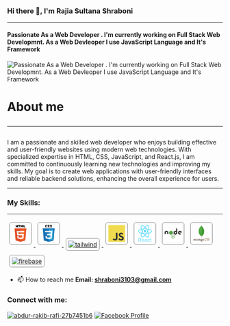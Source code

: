 ### Hi there 👋, I'm Rajia Sultana Shraboni <hr style= border:1px solid gray>
#### Passionate As a Web Developer . I'm currently working on Full Stack Web Developmnt. As a Web Devleoper I use JavaScript Language and It's Framework
![Passionate As a Web Developer . I'm currently working on Full Stack Web Developmnt. As a Web Devleoper I use JavaScript Language and It's Framework](https://media.licdn.com/dms/image/v2/D5616AQE3tOL_neJF3w/profile-displaybackgroundimage-shrink_350_1400/profile-displaybackgroundimage-shrink_350_1400/0/1704393950168?e=1736380800&v=beta&t=DHevVgpbdlCCcc9LI26A-SDAk6TtxmJqIKnKrZRHyQU)

# About me <hr>

I am a passionate and skilled web developer who enjoys building effective and user-friendly websites using modern web technologies. With specialized expertise in HTML, CSS, JavaScript, and React.js, I am committed to continuously learning new technologies and improving my skills. My goal is to create web applications with user-friendly interfaces and reliable backend solutions, enhancing the overall experience for users.<hr>

 <h3 align="left">My Skills:</h3> <hr>
 <p align="left">    <a href="https://www.w3.org/html/" target="_blank" rel="noreferrer">      <img src="https://raw.githubusercontent.com/devicons/devicon/master/icons/html5/html5-original-wordmark.svg" alt="html5" width="40" height="40" style="border: 1px solid gray; padding: 5px; margin: 5px; border-radius: 5px;"/>    </a>    <a href="https://www.w3schools.com/css/" target="_blank" rel="noreferrer">      <img src="https://raw.githubusercontent.com/devicons/devicon/master/icons/css3/css3-original-wordmark.svg" alt="css3" width="40" height="40" style="border: 1px solid gray; padding: 5px; margin: 5px; border-radius: 5px;"/>    </a>    <a href="https://tailwindcss.com/" target="_blank" rel="noreferrer">      <img src="https://www.vectorlogo.zone/logos/tailwindcss/tailwindcss-icon.svg" alt="tailwind" width="40" height="40" style="border: 1px solid gray; padding: 5px; margin: 5px; border-radius: 5px;"/>    </a>    <a href="https://developer.mozilla.org/en-US/docs/Web/JavaScript" target="_blank" rel="noreferrer">      <img src="https://raw.githubusercontent.com/devicons/devicon/master/icons/javascript/javascript-original.svg" alt="javascript" width="40" height="40" style="border: 1px solid gray; padding: 5px; margin: 5px; border-radius: 5px;"/>    </a>    <a href="https://reactjs.org/" target="_blank" rel="noreferrer">      <img src="https://raw.githubusercontent.com/devicons/devicon/master/icons/react/react-original-wordmark.svg" alt="react" width="40" height="40" style="border: 1px solid gray; padding: 5px; margin: 5px; border-radius: 5px;"/>    </a>    <a href="https://nodejs.org" target="_blank" rel="noreferrer">      <img src="https://raw.githubusercontent.com/devicons/devicon/master/icons/nodejs/nodejs-original-wordmark.svg" alt="nodejs" width="40" height="40" style="border: 1px solid gray; padding: 5px; margin: 5px; border-radius: 5px;"/>    </a>    <a href="https://www.mongodb.com/" target="_blank" rel="noreferrer">      <img src="https://raw.githubusercontent.com/devicons/devicon/master/icons/mongodb/mongodb-original-wordmark.svg" alt="mongodb" width="40" height="40" style="border: 1px solid gray; padding: 5px; margin: 5px; border-radius: 5px;"/>    </a>    <a href="https://firebase.google.com/" target="_blank" rel="noreferrer">      <img src="https://www.vectorlogo.zone/logos/firebase/firebase-icon.svg" alt="firebase" width="40" height="40" style="border: 1px solid gray; padding: 5px; margin: 5px; border-radius: 5px;"/>    </a>  </p>


 - 📫 How to reach me **Email: shraboni3103@gmail.com**


<h3 align="left">Connect with me:</h3>
<p align="left">
<a href="https://www.linkedin.com/in/rajia-sultana-shraboni-17096327b/" target="blank"><img align="center" src="https://raw.githubusercontent.com/rahuldkjain/github-profile-readme-generator/master/src/images/icons/Social/linked-in-alt.svg" alt="abdur-rakib-rafi-27b7451b6" height="30" width="40" /></a>
<a href="https://www.facebook.com/rajiasultana.shraboni" target="_blank">
  <img align="center" src="https://raw.githubusercontent.com/rahuldkjain/github-profile-readme-generator/master/src/images/icons/Social/facebook.svg" alt="Facebook Profile" height="30" width="40" />
</a>
 
</p>

